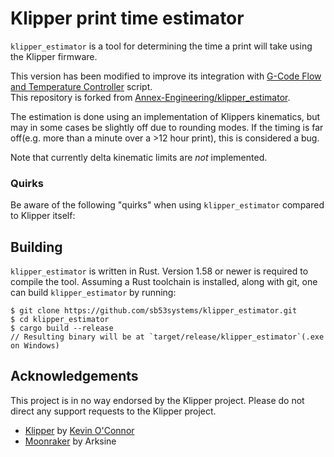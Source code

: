 # Klipper print time estimator

`klipper_estimator` is a tool for determining the time a print will take using
the Klipper firmware.  
  
This version has been modified to improve its integration with [G-Code Flow and Temperature Controller](https://github.com/sb53systems/G-Code-Flow-Temperature-Controller) script.  
This repository is forked from [Annex-Engineering/klipper_estimator](https://github.com/Annex-Engineering/klipper_estimator).  
  
The estimation is done using an implementation of Klippers kinematics, but may in some cases be slightly off due to rounding modes. If the timing is far off(e.g. more than a minute over a >12 hour print), this is considered a bug.  
  
Note that currently delta kinematic limits are _not_ implemented.  
  
### Quirks
Be aware of the following "quirks" when using `klipper_estimator` compared to Klipper itself:
  
## Building

`klipper_estimator` is written in Rust. Version 1.58 or newer is required to
compile the tool. Assuming a Rust toolchain is installed, along with git, one
can build `klipper_estimator` by running:

```
$ git clone https://github.com/sb53systems/klipper_estimator.git
$ cd klipper_estimator
$ cargo build --release
// Resulting binary will be at `target/release/klipper_estimator`(.exe on Windows)
```

## Acknowledgements

This project is in no way endorsed by the Klipper project. Please do not direct
any support requests to the Klipper project.

  * [Klipper](https://www.klipper3d.org/) by [Kevin O'Connor](https://www.patreon.com/koconnor)
  * [Moonraker](https://github.com/Arksine/moonraker) by Arksine
